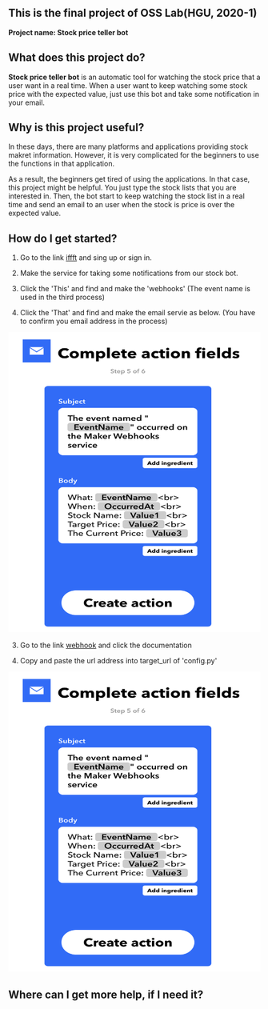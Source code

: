 ## This is the final project of OSS Lab(HGU, 2020-1)
**Project name: Stock price teller bot**

## What does this project do?

**Stock price teller bot** is an automatic tool for watching the stock price that a user want in a real time.
When a user want to keep watching some stock price with the expected value, just use this bot and take some notification in your email.

## Why is this project useful?
In these days, there are many platforms and applications providing stock makret information. 
However, it is very complicated for the beginners to use the functions in that application. 

As a result, the beginners get tired of using the applications.
In that case, this project might be helpful. You just type the stock lists that you are interested in. 
Then, the bot start to keep watching the stock list in a real time and send an email to an user when the stock is price is over the expected value.


## How do I get started?

1. Go to the link [iffft](https://ifttt.com/) and sing up or sign in.

2. Make the service for taking some notifications from our stock bot.
  1. Click the 'This' and find and make the 'webhooks' (The event name is used in the third process)
  
  2. Click the 'That' and find and make the email servie as below. (You have to confirm you email address in the process)
   <center><img src="email.png" width="600" height="600"></center>
  
  3. Go to the link [webhook](https://ifttt.com/maker_webhooks) and click the documentation
  
  4. Copy and paste the url address into target_url of 'config.py'
   <center><img src="email.png" width="600" height="600"></center>
  
  

## Where can I get more help, if I need it?

